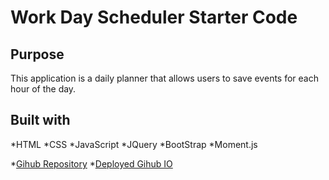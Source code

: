 # Work Day Scheduler Starter Code


## Purpose
This application is a daily planner that allows users to save events for each hour of the day.

## Built with 
*HTML
*CSS
*JavaScript
*JQuery
*BootStrap
*Moment.js

*[Gihub Repository](https://github.com/aidyel/work-day-scheduler)
*[Deployed Gihub IO](https://aidyel.github.io/work-day-scheduler/)
